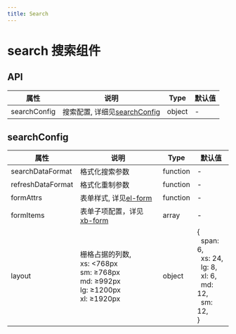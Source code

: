 ```yaml
---
title: Search
---
```


# search 搜索组件

## API

| 属性          | 说明                                      | Type   | 默认值   |
| ------------ | ----------------------------------------- | ------ | ------- |
| searchConfig | 搜索配置, 详细见[searchConfig](#searchconfig) | object | -      |

## searchConfig

| 属性               | 说明                                      | Type   | 默认值   |
| ----------------- | ----------------------------------------- | ------ | ------- |
| searchDataFormat  | 格式化搜索参数                              | function | -      |
| refreshDataFormat | 格式化重制参数                              | function | -      |
| formAttrs         | 表单样式, 详见[el-form](https://element-plus.org/zh-CN/component/form.html#form-attributes)                                           | function | -      |
| formItems         | 表单子项配置，详见[xb-form](form.md)         | array | -      |
| layout         |  栅格占据的列数, <br>xs:	<768px<br> sm:	≥768px <br> md:	≥992px <br> lg:	≥1200px  <br> xl:	≥1920px   | object | { <br>&nbsp;&nbsp;span: 6, <br>&nbsp;&nbsp;xs: 24, <br>&nbsp;&nbsp;lg: 8,<br>&nbsp;&nbsp;xl: 6, <br>&nbsp;&nbsp;md: 12, <br>&nbsp;&nbsp;sm: 12, <br>} |